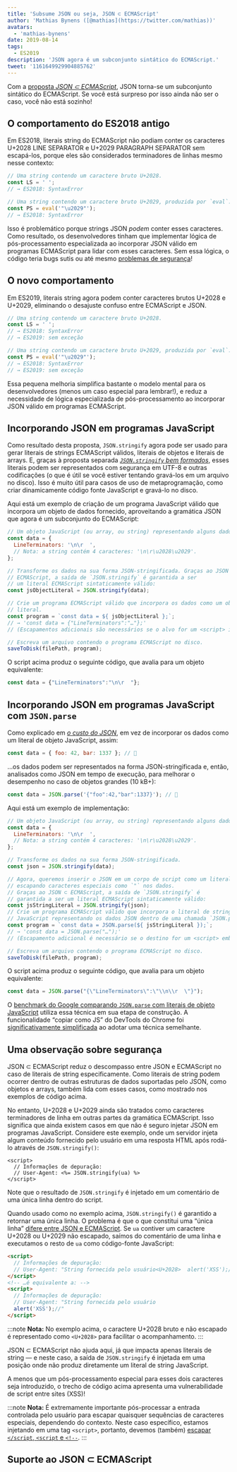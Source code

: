 ```yaml
---
title: 'Subsume JSON ou seja, JSON ⊂ ECMAScript'
author: 'Mathias Bynens ([@mathias](https://twitter.com/mathias))'
avatars:
  - 'mathias-bynens'
date: 2019-08-14
tags:
  - ES2019
description: 'JSON agora é um subconjunto sintático do ECMAScript.'
tweet: '1161649929904885762'
---
```

Com a [proposta _JSON ⊂ ECMAScript_](https://github.com/tc39/proposal-json-superset), JSON torna-se um subconjunto sintático do ECMAScript. Se você está surpreso por isso ainda não ser o caso, você não está sozinho!

## O comportamento do ES2018 antigo

Em ES2018, literais string do ECMAScript não podiam conter os caracteres U+2028 LINE SEPARATOR e U+2029 PARAGRAPH SEPARATOR sem escapá-los, porque eles são considerados terminadores de linhas mesmo nesse contexto:

```js
// Uma string contendo um caractere bruto U+2028.
const LS = ' ';
// → ES2018: SyntaxError

// Uma string contendo um caractere bruto U+2029, produzida por `eval`:
const PS = eval('"\u2029"');
// → ES2018: SyntaxError
```

Isso é problemático porque strings JSON _podem_ conter esses caracteres. Como resultado, os desenvolvedores tinham que implementar lógica de pós-processamento especializada ao incorporar JSON válido em programas ECMAScript para lidar com esses caracteres. Sem essa lógica, o código teria bugs sutis ou até mesmo [problemas de segurança](#security)!

<!--truncate-->
## O novo comportamento

Em ES2019, literais string agora podem conter caracteres brutos U+2028 e U+2029, eliminando o desajuste confuso entre ECMAScript e JSON.

```js
// Uma string contendo um caractere bruto U+2028.
const LS = ' ';
// → ES2018: SyntaxError
// → ES2019: sem exceção

// Uma string contendo um caractere bruto U+2029, produzida por `eval`:
const PS = eval('"\u2029"');
// → ES2018: SyntaxError
// → ES2019: sem exceção
```

Essa pequena melhoria simplifica bastante o modelo mental para os desenvolvedores (menos um caso especial para lembrar!), e reduz a necessidade de lógica especializada de pós-processamento ao incorporar JSON válido em programas ECMAScript.

## Incorporando JSON em programas JavaScript

Como resultado desta proposta, `JSON.stringify` agora pode ser usado para gerar literais de strings ECMAScript válidos, literais de objetos e literais de arrays. E, graças à proposta separada [_`JSON.stringify` bem formados_](/features/well-formed-json-stringify), esses literais podem ser representados com segurança em UTF-8 e outras codificações (o que é útil se você estiver tentando gravá-los em um arquivo no disco). Isso é muito útil para casos de uso de metaprogramação, como criar dinamicamente código fonte JavaScript e gravá-lo no disco.

Aqui está um exemplo de criação de um programa JavaScript válido que incorpora um objeto de dados fornecido, aproveitando a gramática JSON que agora é um subconjunto do ECMAScript:

```js
// Um objeto JavaScript (ou array, ou string) representando alguns dados.
const data = {
  LineTerminators: '\n\r  ',
  // Nota: a string contém 4 caracteres: '\n\r\u2028\u2029'.
};

// Transforme os dados na sua forma JSON-stringificada. Graças ao JSON ⊂
// ECMAScript, a saída de `JSON.stringify` é garantida a ser
// um literal ECMAScript sintaticamente válido:
const jsObjectLiteral = JSON.stringify(data);

// Crie um programa ECMAScript válido que incorpora os dados como um objeto
// literal.
const program = `const data = ${ jsObjectLiteral };`;
// → 'const data = {"LineTerminators":"…"};'
// (Escapamentos adicionais são necessários se o alvo for um <script> inline.)

// Escreva um arquivo contendo o programa ECMAScript no disco.
saveToDisk(filePath, program);
```

O script acima produz o seguinte código, que avalia para um objeto equivalente:

```js
const data = {"LineTerminators":"\n\r  "};
```

## Incorporando JSON em programas JavaScript com `JSON.parse`

Como explicado em [_o custo do JSON_](/blog/cost-of-javascript-2019#json), em vez de incorporar os dados como um literal de objeto JavaScript, assim:

```js
const data = { foo: 42, bar: 1337 }; // 🐌
```

…os dados podem ser representados na forma JSON-stringificada e, então, analisados como JSON em tempo de execução, para melhorar o desempenho no caso de objetos grandes (10 kB+):

```js
const data = JSON.parse('{"foo":42,"bar":1337}'); // 🚀
```

Aqui está um exemplo de implementação:

```js
// Um objeto JavaScript (ou array, ou string) representando alguns dados.
const data = {
  LineTerminators: '\n\r  ',
  // Nota: a string contém 4 caracteres: '\n\r\u2028\u2029'.
};

// Transforme os dados na sua forma JSON-stringificada.
const json = JSON.stringify(data);

// Agora, queremos inserir o JSON em um corpo de script como um literal de string JavaScript per https://v8.dev/blog/cost-of-javascript-2019#json,
// escapando caracteres especiais como `"` nos dados.
// Graças ao JSON ⊂ ECMAScript, a saída de `JSON.stringify` é
// garantida a ser um literal ECMAScript sintaticamente válido:
const jsStringLiteral = JSON.stringify(json);
// Crie um programa ECMAScript válido que incorpora o literal de string
// JavaScript representando os dados JSON dentro de uma chamada `JSON.parse`.
const program = `const data = JSON.parse(${ jsStringLiteral });`;
// → 'const data = JSON.parse("…");'
// (Escapamento adicional é necessário se o destino for um <script> embutido.)

// Escreva um arquivo contendo o programa ECMAScript no disco.
saveToDisk(filePath, program);
```

O script acima produz o seguinte código, que avalia para um objeto equivalente:

```js
const data = JSON.parse("{\"LineTerminators\":\"\\n\\r  \"}");
```

O [benchmark do Google comparando `JSON.parse` com literais de objeto JavaScript](https://github.com/GoogleChromeLabs/json-parse-benchmark) utiliza essa técnica em sua etapa de construção. A funcionalidade “copiar como JS” do DevTools do Chrome foi [significativamente simplificada](https://chromium-review.googlesource.com/c/chromium/src/+/1464719/9/third_party/blink/renderer/devtools/front_end/elements/DOMPath.js) ao adotar uma técnica semelhante.

## Uma observação sobre segurança

JSON ⊂ ECMAScript reduz o descompasso entre JSON e ECMAScript no caso de literais de string especificamente. Como literais de string podem ocorrer dentro de outras estruturas de dados suportadas pelo JSON, como objetos e arrays, também lida com esses casos, como mostrado nos exemplos de código acima.

No entanto, U+2028 e U+2029 ainda são tratados como caracteres terminadores de linha em outras partes da gramática ECMAScript. Isso significa que ainda existem casos em que não é seguro injetar JSON em programas JavaScript. Considere este exemplo, onde um servidor injeta algum conteúdo fornecido pelo usuário em uma resposta HTML após rodá-lo através de `JSON.stringify()`:

```ejs
<script>
  // Informações de depuração:
  // User-Agent: <%= JSON.stringify(ua) %>
</script>
```

Note que o resultado de `JSON.stringify` é injetado em um comentário de uma única linha dentro do script.

Quando usado como no exemplo acima, `JSON.stringify()` é garantido a retornar uma única linha. O problema é que o que constitui uma “única linha” [difere entre JSON e ECMAScript](https://speakerdeck.com/mathiasbynens/hacking-with-unicode?slide=136). Se `ua` contiver um caractere U+2028 ou U+2029 não escapado, saímos do comentário de uma linha e executamos o resto de `ua` como código-fonte JavaScript:

```html
<script>
  // Informações de depuração:
  // User-Agent: "String fornecida pelo usuário<U+2028>  alert('XSS');//"
</script>
<!-- …é equivalente a: -->
<script>
  // Informações de depuração:
  // User-Agent: "String fornecida pelo usuário
  alert('XSS');//"
</script>
```

:::note
**Nota:** No exemplo acima, o caractere U+2028 bruto e não escapado é representado como `<U+2028>` para facilitar o acompanhamento.
:::

JSON ⊂ ECMAScript não ajuda aqui, já que impacta apenas literais de string — e neste caso, a saída de `JSON.stringify` é injetada em uma posição onde não produz diretamente um literal de string JavaScript.

A menos que um pós-processamento especial para esses dois caracteres seja introduzido, o trecho de código acima apresenta uma vulnerabilidade de script entre sites (XSS)!

:::note
**Nota:** É extremamente importante pós-processar a entrada controlada pelo usuário para escapar quaisquer sequências de caracteres especiais, dependendo do contexto. Neste caso específico, estamos injetando em uma tag `<script>`, portanto, devemos (também) [escapar `</script`, `<script` e `<!-​-`](https://mathiasbynens.be/notes/etago#recommendations).
:::

## Suporte ao JSON ⊂ ECMAScript

<feature-support chrome="66 /blog/v8-release-66#json-ecmascript"
                 firefox="yes"
                 safari="yes"
                 nodejs="10"
                 babel="yes https://github.com/babel/babel/tree/master/packages/babel-plugin-proposal-json-strings"></feature-support>
